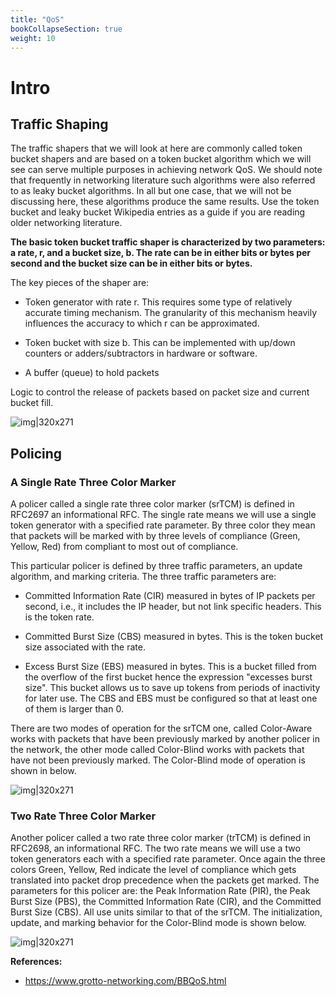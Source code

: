 ```yaml
---
title: "QoS"
bookCollapseSection: true
weight: 10
---
```


# Intro

## Traffic Shaping

The traffic shapers that we will look at here are commonly called token bucket shapers and are based on a token bucket algorithm which we will see can serve multiple purposes in achieving network QoS. We should note that frequently in networking literature such algorithms were also referred to as leaky bucket algorithms. In all but one case, that we will not be discussing here, these algorithms produce the same results. Use the token bucket and leaky bucket Wikipedia entries as a guide if you are reading older networking literature.

**The basic token bucket traffic shaper is characterized by two parameters: a rate, r, and a bucket size, b. The rate can be in either bits or bytes per second and the bucket size can be in either bits or bytes.**

The key pieces of the shaper are:

* Token generator with rate r. This requires some type of relatively accurate timing mechanism. The granularity of this mechanism heavily influences the accuracy to which r can be approximated.

* Token bucket with size b. This can be implemented with up/down counters or adders/subtractors in hardware or software.

* A buffer (queue) to hold packets

Logic to control the release of packets based on packet size and current bucket fill.

![img|320x271](https://prasenjitmanna.com/tech-book/diagrams/BasicShaper.png)

## Policing
### A Single Rate Three Color Marker

A policer called a single rate three color marker (srTCM) is defined in RFC2697 an informational RFC. The single rate means we will use a single token generator with a specified rate parameter. By three color they mean that packets will be marked with by three levels of compliance (Green, Yellow, Red) from compliant to most out of compliance.

This particular policer is defined by three traffic parameters, an update algorithm, and marking criteria. The three traffic parameters are:

* Committed Information Rate (CIR) measured in bytes of IP packets per second, i.e., it includes the IP header, but not link specific headers. This is the token rate.

* Committed Burst Size (CBS) measured in bytes. This is the token bucket size associated with the rate.

* Excess Burst Size (EBS) measured in bytes. This is a bucket filled from the overflow of the first bucket hence the expression "excesses burst size". This bucket allows us to save up tokens from periods of inactivity for later use. The CBS and EBS must be configured so that at least one of them is larger than 0.

There are two modes of operation for the srTCM one, called Color-Aware works with packets that have been previously marked by another policer in the network, the other mode called Color-Blind works with packets that have not been previously marked. The Color-Blind mode of operation is shown in below.

![img|320x271](https://prasenjitmanna.com/tech-book/diagrams/MarkerSingle.png)

### Two Rate Three Color Marker

Another policer called a two rate three color marker (trTCM) is defined in RFC2698, an informational RFC. The two rate means we will use a two token generators each with a specified rate parameter. Once again the three colors Green, Yellow, Red indicate the level of compliance which gets translated into packet drop precedence when the packets get marked. The parameters for this policer are: the Peak Information Rate (PIR), the Peak Burst Size (PBS), the Committed Information Rate (CIR), and the Committed Burst Size (CBS). All use units similar to that of the srTCM. The initialization, update, and marking behavior for the Color-Blind mode is shown below.


![img|320x271](https://prasenjitmanna.com/tech-book/diagrams/MarkerDouble.png)

**References:**
* https://www.grotto-networking.com/BBQoS.html
